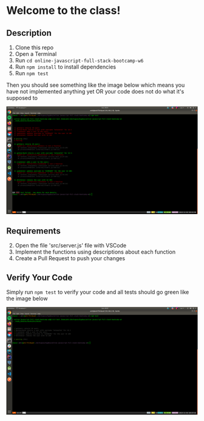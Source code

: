 # Welcome to the class!

## Description
1. Clone this repo
2. Open a Terminal
3. Run `cd online-javascript-full-stack-bootcamp-w6` 
3. Run `npm install` to install dependencies
4. Run `npm test`

Then you should see something like the image below which means you have not implemented anything yet 
OR 
your code does not do what it's supposed to

![fail](resources/fail.png?raw=true "Tests Failing")


## Requirements

2. Open the file 'src/server.js' file with VSCode
3. Implement the functions using descriptions about each function
4. Create a Pull Request to push your changes

## Verify Your Code
Simply run `npm test` to verify your code and all tests should go green like the image below

![fail](/resources/pass.png?raw=true "Tests Passing")
